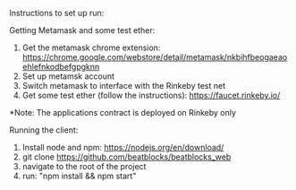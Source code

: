 Instructions to set up run:

Getting Metamask and some test ether:

1. Get the metamask chrome extension: https://chrome.google.com/webstore/detail/metamask/nkbihfbeogaeaoehlefnkodbefgpgknn
2. Set up metamsk account
3. Switch metamask to interface with the Rinkeby test net
4. Get some test ether (follow the instructions): https://faucet.rinkeby.io/

*Note: The applications contract is deployed on Rinkeby only

Running the client:

1. Install node and npm: https://nodejs.org/en/download/
2. git clone https://github.com/beatblocks/beatblocks_web
3. navigate to the root of the project
4. run: "npm install && npm start"
